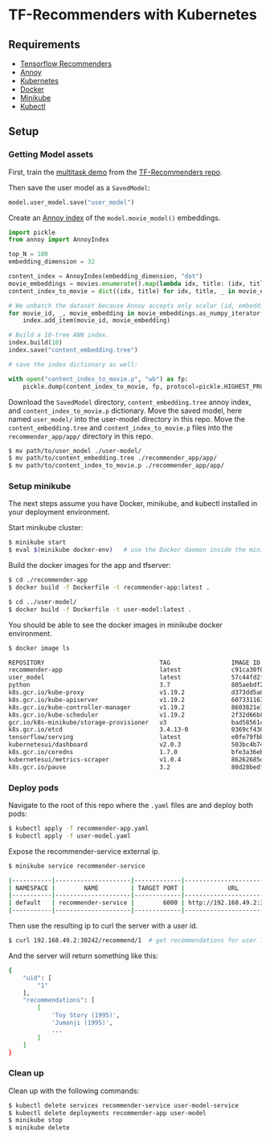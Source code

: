 # TF-Recommenders with Kubernetes

## Requirements
* [Tensorflow Recommenders](https://github.com/tensorflow/recommenders)
* [Annoy](https://github.com/spotify/annoy)
* [Kubernetes](https://kubernetes.io/)
* [Docker](https://www.docker.com/)
* [Minikube](https://minikube.sigs.k8s.io/docs/start/)
* [Kubectl](https://kubernetes.io/docs/tasks/tools/install-kubectl/)

## Setup

### Getting Model assets

First, train the [multitask demo]() from the [TF-Recommenders repo](https://github.com/tensorflow/recommenders). 

Then save the user model as a ```SavedModel```:

```python
model.user_model.save("user_model")
```

Create an [Annoy index](https://github.com/spotify/annoy) of the ```model.movie_model()``` embeddings.

```python
import pickle
from annoy import AnnoyIndex

top_N = 100
embedding_dimension = 32

content_index = AnnoyIndex(embedding_dimension, "dot")
movie_embeddings = movies.enumerate().map(lambda idx, title: (idx, title, model.movie_model(title)))
content_index_to_movie = dict((idx, title) for idx, title, _ in movie_embeddings.as_numpy_iterator())

# We unbatch the dataset because Annoy accepts only scalar (id, embedding) pairs.
for movie_id, _, movie_embedding in movie_embeddings.as_numpy_iterator():
    index.add_item(movie_id, movie_embedding)

# Build a 10-tree ANN index.
index.build(10)
index.save("content_embedding.tree")

# save the index dictionary as well:

with open("content_index_to_movie.p", "wb") as fp:
    pickle.dump(content_index_to_movie, fp, protocol=pickle.HIGHEST_PROTOCOL)
```

Download the ```SavedModel``` directory, ```content_embedding.tree``` annoy index, and ```content_index_to_movie.p``` dictionary. Move the saved model, here named ```user_model/``` into the user-model directory in this repo. Move the ```content_embedding.tree``` and ```content_index_to_movie.p``` files into the ```recommender_app/app/``` directory in this repo.

```bash
$ mv path/to/user_model ./user-model/
$ mv path/to/content_embedding.tree ./recommender_app/app/
$ mv path/to/content_index_to_movie.p ./recommender_app/app/
```

### Setup minikube
The next steps assume you have Docker, minikube, and kubectl installed in your deployment environment. 

Start minikube cluster:
```bash
$ minikube start
$ eval $(minikube docker-env)   # use the Docker daemon inside the minikube cluster
```

Build the docker images for the app and tfserver:
```bash
$ cd ./recommender-app
$ docker build -f Dockerfile -t recommender-app:latest .

$ cd ../user-model/
$ docker build -f Dockerfile -t user-model:latest .
```

You should be able to see the docker images in minikube docker environment.
```bash
$ docker image ls

REPOSITORY                                TAG                 IMAGE ID            CREATED             SIZE
recommender-app                           latest              c91ca30f0059        5 minutes ago       2.35GB
user_model                                latest              57c44fd2fdd0        5 minutes ago       372MB
python                                    3.7                 805aebdf2363        6 days ago          876MB
k8s.gcr.io/kube-proxy                     v1.19.2             d373dd5a8593        4 weeks ago         118MB
k8s.gcr.io/kube-apiserver                 v1.19.2             607331163122        4 weeks ago         119MB
k8s.gcr.io/kube-controller-manager        v1.19.2             8603821e1a7a        4 weeks ago         111MB
k8s.gcr.io/kube-scheduler                 v1.19.2             2f32d66b884f        4 weeks ago         45.7MB
gcr.io/k8s-minikube/storage-provisioner   v3                  bad58561c4be        6 weeks ago         29.7MB
k8s.gcr.io/etcd                           3.4.13-0            0369cf4303ff        7 weeks ago         253MB
tensorflow/serving                        latest              e0fe79fbb64f        2 months ago        286MB
kubernetesui/dashboard                    v2.0.3              503bc4b7440b        3 months ago        225MB
k8s.gcr.io/coredns                        1.7.0               bfe3a36ebd25        4 months ago        45.2MB
kubernetesui/metrics-scraper              v1.0.4              86262685d9ab        6 months ago        36.9MB
k8s.gcr.io/pause                          3.2                 80d28bedfe5d        8 months ago        683
```

### Deploy pods

Navigate to the root of this repo where the ```.yaml``` files are and deploy both pods:

```bash
$ kubectl apply -f recommender-app.yaml
$ kubectl apply -f user-model.yaml
```
Expose the recommender-service external ip.

```bash
$ minikube service recommender-service

|-----------|---------------------|-------------|---------------------------|
| NAMESPACE |        NAME         | TARGET PORT |            URL            |
|-----------|---------------------|-------------|---------------------------|
| default   | recommender-service |        6000 | http://192.168.49.2:30242 |
|-----------|---------------------|-------------|---------------------------|
```

Then use the resulting ip to curl the server with a user id.
```bash
$ curl 192.168.49.2:30242/recommend/1  # get recommendations for user 1
```

And the server will return something like this:

```bash
{
    "uid": [
        "1"
    ],
    "recommendations": [
        [
            'Toy Story (1995)',
            'Jumanji (1995)',
            ...
        ]
    ]
}
```
### Clean up
Clean up with the following commands:

```bash
$ kubectl delete services recommender-service user-model-service
$ kubectl delete deployments recommender-app user-model
$ minikube stop
$ minikube delete
```

